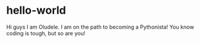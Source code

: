 # hello-world
Hi guys 
I am Oludele. I am on the path to becoming a Pythonista!
You know coding is tough, but so are you!
